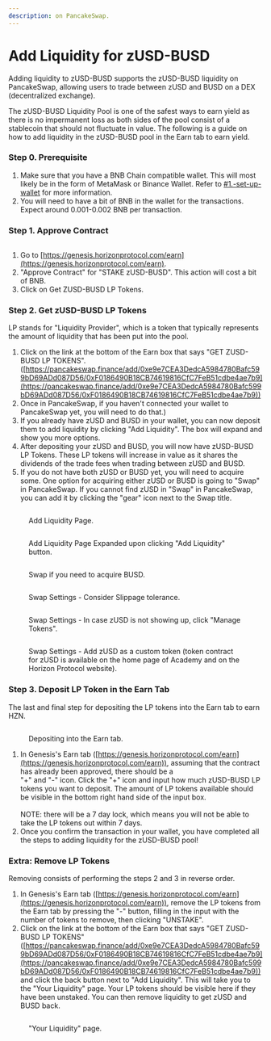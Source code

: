 ```yaml
---
description: on PancakeSwap.
---
```


# Add Liquidity for zUSD-BUSD

Adding liquidity to zUSD-BUSD supports the zUSD-BUSD liquidity on PancakeSwap, allowing users to trade between zUSD and BUSD on a DEX (decentralized exchange).

The zUSD-BUSD Liquidity Pool is one of the safest ways to earn yield as there is no impermanent loss as both sides of the pool consist of a stablecoin that should not fluctuate in value. The following is a guide on how to add liquidity in the zUSD-BUSD pool in the Earn tab to earn yield.

### Step 0. Prerequisite

1. Make sure that you have a BNB Chain compatible wallet. This will most likely be in the form of MetaMask or Binance Wallet. Refer to [#1.-set-up-wallet](getting-started.md#1.-set-up-wallet "mention") for more information.
2. You will need to have a bit of BNB in the wallet for the transactions. Expect around 0.001-0.002 BNB per transaction.

### Step 1. Approve Contract

<figure><img src="../../.gitbook/assets/zUSD-BUSD_1_horizon_genesis_earn_tab.png" alt=""><figcaption></figcaption></figure>

1. Go to [https://genesis.horizonprotocol.com/earn](https://genesis.horizonprotocol.com/earn).
2. "Approve Contract" for "STAKE zUSD-BUSD". This action will cost a bit of BNB.
3. Click on Get ZUSD-BUSD LP Tokens.

### Step 2. Get zUSD-BUSD LP Tokens

LP stands for "Liquidity Provider", which is a token that typically represents the amount of liquidity that has been put into the pool.

1. Click on the link at the bottom of the Earn box that says "GET ZUSD-BUSD LP TOKENS". ([https://pancakeswap.finance/add/0xe9e7CEA3DedcA5984780Bafc599bD69ADd087D56/0xF0186490B18CB74619816CfC7FeB51cdbe4ae7b9](https://pancakeswap.finance/add/0xe9e7CEA3DedcA5984780Bafc599bD69ADd087D56/0xF0186490B18CB74619816CfC7FeB51cdbe4ae7b9))
2. Once in PancakeSwap, if you haven't connected your wallet to PancakeSwap yet, you will need to do that.)
3. If you already have zUSD and BUSD in your wallet, you can now deposit them to add liquidity by clicking "Add Liquidity". The box will expand and show you more options.
4. After depositing your zUSD and BUSD, you will now have zUSD-BUSD LP Tokens. These LP tokens will increase in value as it shares the dividends of the trade fees when trading between zUSD and BUSD.
5. If you do not have both zUSD or BUSD yet, you will need to acquire some.  One option for acquiring either zUSD or BUSD is going to "Swap" in PancakeSwap. If you cannot find zUSD in "Swap" in PancakeSwap, you can add it by clicking the "gear" icon next to the Swap title.

<figure><img src="../../.gitbook/assets/zUSD-BUSD_2_PancakeSwap_Add_Liquidity.png" alt=""><figcaption><p>Add Liquidity Page.</p></figcaption></figure>

<figure><img src="../../.gitbook/assets/zUSD-BUSD_2_PancakeSwap_Add_Liquidity2.png" alt=""><figcaption><p>Add Liquidity Page Expanded upon clicking "Add Liquidity" button.</p></figcaption></figure>

<figure><img src="../../.gitbook/assets/zUSD-BUSD_2_PancakeSwap_Swap.png" alt=""><figcaption><p>Swap if you need to acquire BUSD.</p></figcaption></figure>

<figure><img src="../../.gitbook/assets/zUSD-BUSD_2_PancakeSwap_Swap_Settings1.png" alt=""><figcaption><p>Swap Settings - Consider Slippage tolerance.</p></figcaption></figure>

<figure><img src="../../.gitbook/assets/zUSD-BUSD_2_PancakeSwap_Swap_Settings2.png" alt=""><figcaption><p>Swap Settings - In case zUSD is not showing up, click "Manage Tokens".</p></figcaption></figure>

<figure><img src="../../.gitbook/assets/zUSD-BUSD_2_PancakeSwap_Swap_Settings3.png" alt=""><figcaption><p>Swap Settings - Add zUSD as a custom token (token contract for zUSD is available on the home page of Academy and on the Horizon Protocol website).</p></figcaption></figure>

### Step 3. Deposit LP Token in the Earn Tab

The last and final step for depositing the LP tokens into the Earn tab to earn HZN.

<figure><img src="../../.gitbook/assets/zUSD-BUSD_1_horizon_genesis_earn_tab.png" alt=""><figcaption><p>Depositing into the Earn tab.</p></figcaption></figure>

1. In Genesis's Earn tab ([https://genesis.horizonprotocol.com/earn](https://genesis.horizonprotocol.com/earn)), assuming that the contract has already been approved, there should be a \
   "+" and "-" icon. Click the "+" icon and input how much zUSD-BUSD LP tokens you want to deposit. The amount of LP tokens available should be visible in the bottom right hand side of the input box.\
   \
   NOTE: there will be a 7 day lock, which means you will not be able to take the LP tokens out within 7 days.
2. Once you confirm the transaction in your wallet, you have completed all the steps to adding liquidity for the zUSD-BUSD pool!

### Extra: Remove LP Tokens

Removing consists of performing the steps 2 and 3 in reverse order.

1. In Genesis's Earn tab ([https://genesis.horizonprotocol.com/earn](https://genesis.horizonprotocol.com/earn)), remove the LP tokens from the Earn tab by pressing the "-" button, filling in the input with the number of tokens to remove, then clicking "UNSTAKE".
2. Click on the link at the bottom of the Earn box that says "GET ZUSD-BUSD LP TOKENS"([https://pancakeswap.finance/add/0xe9e7CEA3DedcA5984780Bafc599bD69ADd087D56/0xF0186490B18CB74619816CfC7FeB51cdbe4ae7b9](https://pancakeswap.finance/add/0xe9e7CEA3DedcA5984780Bafc599bD69ADd087D56/0xF0186490B18CB74619816CfC7FeB51cdbe4ae7b9)) and click the back button next to "Add Liquidity". This will take you to the "Your Liquidity" page. Your LP tokens should be visible here if they have been unstaked. You can then remove liquidity to get zUSD and BUSD back.

<figure><img src="../../.gitbook/assets/zUSD-BUSD_E_PancakeSwap_Your_Liqudity.png" alt=""><figcaption><p>"Your Liquidity" page.</p></figcaption></figure>
